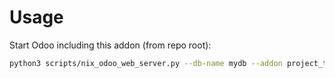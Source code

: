 # Usage

Start Odoo including this addon (from repo root):

```bash
python3 scripts/nix_odoo_web_server.py --db-name mydb --addon project_task_add_very_high
```
